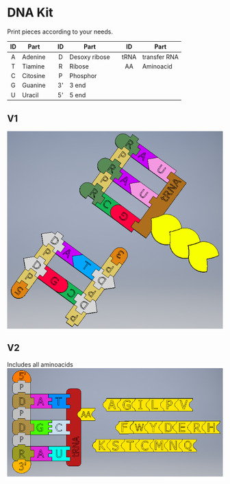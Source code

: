 # DNA Kit

Print pieces according to your needs.

| ID      | Part          |      | ID      | Part          |      | ID      | Part |      
| :-----: | ------------- |------| :-----: | ------------- |------|:-----: | ------------- |
| A       | Adenine       |      | D       | Desoxy ribose |      | tRNA    | transfer RNA  |
| T       | Tiamine       |      | R       | Ribose        |      |AA       | Aminoacid     |
| C       | Citosine      |      | P       | Phosphor      |      
| G       | Guanine       |      | 3'      | 3 end         |
| U       | Uracil        |      | 5'      | 5 end         |
      



## V1
![DNA](https://github.com/Curedbio/3D-Printer/blob/master/DNA/DNA%20kit.png)

## V2
Includes all aminoacids
![DNA](https://github.com/Curedbio/3D-Printer/blob/master/DNA/ADN_AA_V2.png)
